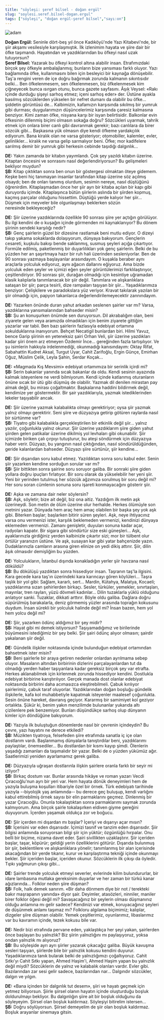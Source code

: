 ```yaml
---
title: "söyleşi: şeref bilsel - doğan ergül"
slug: "soylesi.seref.bilsel-dogan.ergul"
tags: ["söyleşi", "doğan ergül-şeref bilsel","sayı:on"]
---
```




![adam](/img/10_10.jpg)


**Doğan Ergül:** Seninle dört-beş yıl önce Kadıköyü'nde Yazı Kitabevi'nde, bir
şiir akşamı vesilesiyle karşılaşmıştık. İlk izlenimim hayata ve şiire
dair bir öfke taşımandı. Hayatından ve yazdıklarından bu öfkeyi nasıl
uzak tutuyorsun?\
**Şeref Bilsel:** Yazarak bu öfkeyi kontrol altına alabilir insan.
Etrafımızdaki birçok şey öfkeyle ambalajlanmış; bunların bize yansıması
farklı oluyor. Yazı bağlamında öfke, kullanmasını bilen için besleyici
bir kaynağa dönüşebilir. Taş'a rengini veren de içe doğru bağırmak
zorunda kalmanın sıkıntısıdır belki... Ben öfkelenmesem, sen
öfkelenmesen, biz öfkelenmesek kim çiğneyecek bunca ısırgan otunu, bunca
gazete sayfasını. Âşık Veysel: «Rakı içinde durduğu şişeyi sarhoş etmez;
içeni sarhoş eder» der. Üstüne ayakla basılmış sözcüklerden yükselen bir
nefret dumanı da olabilir bu öfke... şiddetin görüntüsü de...
Kalbimizin, kafamızın karşısında sıkılmış bir yumruk gibi durması;
duygularımızın düşüncelerimiz karşısında çaresiz kalmasına benziyor.
Kimi zaman öfke, nisyana karşı bir isyan belirtisidir. Balkonlar evin
öfkesinin dillenmiş biçimi olmasın sokağa doğru? Sözcükleri uyarmak,
tahrik etmek için onlara birer canlı gibi davranmak gerekir; bazı
canlılara da birer sözcük gibi... Başkasına yük olmasın diye kendi
öfkeme yardakçılık ediyorum. Bana kiralık olan ne varsa gösteriyor;
otomobiller, kalemler, evler, gelinlikler... kiralık ne varsa gelip
sarmalıyor beni. Öfke; mor kadifelere sarılmış demir bir yumruk gibi
herkesin cebinde taşıdığı dalgınlık...

**DE:** Yakın zamanda bir kitabın yayımlandı. Çok şey yazıldı
kitabın üzerine. Kitaptan öncesini ve sonrasını nasıl
değerlendiriyorsun? Bu gelişmeleri bekliyor muydun?\
**ŞB:** Kitap çıktıktan sonra ben onun bir göstergesi olmaktan
öteye gidemem. Keşke beni hiç tanımayan insanlar tarafından kitap
üzerine söz açılmış olsaydı; ben de onları tanımış olurdum, sesimin
nereye, nasıl düştüğünü öğrenirdim. Kitaplaşmadan önce her şiir ayrı bir
kitaba açılan bir kapı gibi duruyordu içimde. Kitaplaşınca bütün
şiirlerin aslında bir şiirden kopmuş, kaçmış parçalar olduğunu
hissettim. Düştüğü yerde kalıyor her şiir... Düşmek için meyveler bile
olgunlaşmayı beklerken sözün neresinde bekleyeceğiz?

**DE:** Şiir üzerine yazdıklarında özellikle 90 sonrası şiire
yer açtığın görülüyor. Bu ilgi kendini de o kuşağın içinde görmenden mi
kaynaklanıyor? Bu dönem şiirinin sendeki karşılığı nedir?\
**ŞB:** Genç şairlerin güzel bir dizesine rastlamak beni mutlu
ediyor. O dizeyi takıp yakama sokaklarda dolaşıyorum, dünyaya bakıyorum.
Gençlerin cesareti, kuşkulu bakışı bende saklanmış, susmuş şeyleri açığa
çıkartıyor. Formüle edilmiş, paketlenmiş bir duyarlılıkları yok genç
şairlerin. Belki de bu yüzden her an şaşırtmaya hazır bir ruh hali
üzerinden sesleniyorlar. Ben de 90 sonrası yazmaya başlayanlar
arasındayım. O kuşakla beraber aynı araçlarla yolculuk ediyoruz, aynı
ağacın dallarını eğiyoruz. Ama bizde yolculuk eden şeyler ve içimizi
eğen şeyler görüntülerimizi farklılaştırıyor, çeşitlendiriyor. 90
sonrası şiir, durağan olmadığı için kesintiye uğramadan klasik
kalıplarla tanımlanacak bir şiir değil. Tanımlara ve alışkanlıklara
sataşan bir şiir; parça tesirli, dize rampaları taşıyan bir şiir...
Yaşadıklarımıza benziyor: Çelişkilere ve paradokslara yüz veriyor.
Kravat takılarak yazılan bir şiir olmadığı için, papyon takanlarca
değerlendirilemeyecektir zannındayım.

**DE:** Yazarken önünde duran yahut arkadan seslenen şairler
var mı? Varsa, yazdıklarına yansımalarından bahseder misin?\
**ŞB:** Şu an konuşurken önümde sen duruyorsun. Dil akrabalığım
olan, beni ziyarete gelen veya aramızda olmadıkları için benim ziyarete
gittiğim yazarlar var tabii. Ben bazı şairlerin fazlasıyla edebiyat
ortamına sokulduklarına inanıyorum. Behçet Necatigil bunlardan biri.
Hilmi Yavuz, bence Garip şiirinin en yeteneksiz şairi Orhan Veli, şiir
üzerine yazdıkları kadar şiiri önem arz etmeyen Özdemir İnce...
gereğinden fazla tartışılıyor. Ve şu isimlerin hakkıyla irdelenmediği,
okunmadığı kanısındayım: Oktay Rifat, Sabahattin Kudret Aksal, Turgut
Uyar, Cahit Zarifoğlu, Ergin Günçe, Emirhan Oğuz, Müslim Çelik, Leyla
Şahin, Serdar Koçak...

**DE:** «Magmada Kış Mevsimi» edebiyat ortamımıza bir serinlik
içirdi mi?\
**ŞB:** Serin bakanlar yanında sıcak bakanlar da oldu. Kendi
sesinin ayazında kalmak isteyenlere ne verdi bilmiyorum. Kendi içinde
katlanmış oturanların önüne sıcak bir ütü gibi düşmüş de olabilir.
Yazmak dil denilen mirastan pay almak değil, bu mirası çoğaltmaktır.
Başkalarına haddini bildirmek değil, kendimize yer göstermektir. Bir
şair yazdıklarıyla, yazmak istediklerinden lekeler taşıyabilir ancak.

**DE:** Şiir üzerine yazmak kalabalıkta olmayı gerektiriyor;
oysa şiir yazmak yalnız olmayı gerektirir. Seni şiire ve düzyazıya
getirip götüren raylarda nasıl bir sürtünme var?\
**ŞB:** Tiyatro gibi kalabalıkla gerçekleştirilen bir etkinlik
değil şiir... yalnız yazılır, çoğunlukla yalnız okunur. Şiir üzerine
yazdıklarım şiire giden yahut şiirden gelen patikalar üzerine dikilmiş
yol levhaları gibi okunabilir. Şiir içimizde biriken çalı çırpıyı
tutuşturur, bu ateşi söndürmek için düzyazıya haber verir. Düzyazı, bu
yangının nasıl çıktığından, nasıl söndürüldüğünden, geride kalanlardan
bahseder. Düzyazı şiire sürtünür, şiir kendine...

**DE:**
Şiir dışarıdan soru kabul etmez. Yazıldıktan sonra soru kabul eder.
Senin şiir yazarken kendine sorduğun sorular var mı?\
**ŞB:** Şiir bittikten sonra şairine soru soruyor galiba. Bir
sonraki şiire giden yollara doğru ipuçları fırlatıyor. Bir soru olarak
da yükselebilir her yeni şiir. Yeni bir yerinden tutulmuş her sözcük
ağzımıza sorulmuş bir soru değil mi? Her soru soran cümlenin sonuna soru
işareti konmayacağını gösterir şiir.

**DE:** Aşka ve zamana dair neler söylersin?\
**ŞB:** Aşk, söyletir; bize ait değil, biz ona aitiz. Yazdığım
ilk metin aşk üzerineydi. Son metin de ölüm üzerine olur herhalde.
Herkes ölümüyle son metnini yazar. Dünyada hem araç hem amaç olabilen
bir başka şey yok aşk gibi. Biterken başlar; başlarken bitirir süren
şeyleri. Aşk, neye ihtiyacınız varsa onu vermenizi ister, karşılık
beklemeden vermenizi, kendinizi dünyaya eklemeden vermenizi. Zamanı
genişletir, duyuları sonuna kadar açar, radyoları kapatır. Bir sigara
gibi söndürtür size eski güneşleri... Aşk, ayaklarınızla girdiğiniz
yerden kalbinizle çıkartır sizi; mor bir tülbent olur örtülür yaranızın
üstüne. Ve aşk, susayan kar gibi yatar bahçenizde yazın. Dudaklarınızla
camların arasına giren elinize on yedi dikiş attırır. Şiir, dilin âşık
olmasıdır demişliğim bu yüzden.

**DE:** Yolculukların, İstanbul dışında konakladığın yerler
şiir havzana nasıl döküldü?\
**ŞB:** Bu dökülüşü yazdıktan sonra hissediyor insan. Taşranın
taş'la ilgisini. Kara gecede kara taş'ın üzerindeki kara karıncayı gören
köylüleri... Taşra taşlık bir yol gibi: Sağlam, kararlı, sert... Mardin,
Kütahya, Malatya, Kocaeli; yazdıklarıma sızan şehirlerden birkaçı.
Sesler, türküler, yemekler, sınırtaşları, mayınlar, tren rayları, yüzü
dövmeli kadınlar... Dilin tuzaklarla yüklü olduğunu anlatıyor sanki.
Tuzaklar, dikkati arttırır. Böyle oldu galiba. Dağlara doğru süpürülmüş
barakalarla, deniz görmemiş yüzler arasında toprağın kokusunu duydum.
İnsan sürekli bir yolculuk halinde değil mi? İnsan bazen, hem yol hem
yolcu değil mi?

**DE:** Şiir, yazarken ödünç aldığımız bir şey midir?\
**ŞB:** Hayat gibi mi demek istiyorsun? Taşıyamadığımız ve
birilerinde büyümesini istediğimiz bir şey belki. Şiir şairi ödünç
alıyor olmasın; şairdir yakalanan şiir değil.

**DE:** Gündelik ilişkiler noktasında içinde bulunduğun
edebiyat ortamından bahsetmek ister misin?\
**ŞB:** Beni şairlerle bir araya getiren nedenler onlardan
ayrılmama sebep oluyor. Masaların altından birbirinin dizlerini
parçalayanlardan tut da olmadığı yerden haber taşıyanlara kadar gereksiz
birçok şey var etrafta. Herkes aklanabilmek için kirlenmek zorunda
hissediyor kendini. Dostlukla edebiyat birbirine karıştırılıyor. Gerçek
manada dost olanlar edebiyat noktasında birbirini daha acımasızca
eleştirebilmeli. Çabuk kırılıyor şairlerimiz, çabuk taraf oluyorlar.
Yazdıklarından doğan boşluğu gündelik ilişkilerle, kafa kol muhabbetiyle
kapatmak isteyenler maalesef çoğunlukta. Sesin önüne hareket, davranış
geçiyor. Kararmış bir samimiyet kol geziyor ortalıkta. Şükür ki, benim
yakın menzilimde bulunanlar yukarıda altı çizilenlere pek benzemiyor.
Bunları düşündükçe sarhoş olup dünyanın kimler için döndüğüne bakıyorum.

**DE:** Yazıyla ilk buluştuğun dönemlerde nasıl bir çevrenin
içindeydin? Bu çevre, yazı hayatını ne derece etkiledi?\
**ŞB:** Müzikten tiyatroya, felsefeden şiire etrafımda sanatla
iç içe olan dostlarım vardı. Başlanmamış dünyalarla tanıştırdılar beni,
yazdıklarımı paylaştılar, önemsediler... Bu dostlardan bir kısmı kayıp
şimdi. Ölenlerin yaşadığı zamanları da taşımalıdır bir yazar. Belki de o
yüzden yükümüz ağır. Saatlerimizi yeniden ayarlamamız gerek galiba.

**DE:** Düzyazıyla uğraşan dostlarınla ilişkin şairlere oranla
farklı bir seyir mi izliyor?\
**ŞB:** Birkaç dostum var. Bunlar arasında hikâye ve roman
yazarı Vecdi Çıracıoğlu'nun ayrı bir yeri var. Hem hayata dönük
deneyimleri hem de yazıyla buluşma koşulları itibariyle özel bir örnek.
Türk edebiyatı tarihinde yazıyla --biyolojik yaş anlamında-- bu derece
geç buluşup, kendi varlığını kabul ettirebilmiş örnek sayısı bir elin
parmaklarını geçmez. Dinlenmiş bir yazar Çıracıoğlu. Onunla
tokalaştıktan sonra parmaklarımı saymak zorunda kalmıyorum. Ama birçok
şairle tokalaşırken eldiven giyme gereğini duyuyorum. İçerden yaşamak
oldukça zor ve boğucu.

**DE:** Şiir içerden mi dışardan mı başlar? İçeriyi ve dışarıyı
açar mısın?\
**ŞB:** İçerisini var eden dışarısıdır. İçimizi tasnif ve
tanzim eden dışarısıdır. Şiir bilgisi anlamında soruyorsan bilgi şiir
için yüktür; özgünlüğü hırpalar. Onu belli bir biçime, nizama davet
eder. Şairi sivillikten uzaklaştırır. Şiir içeriden başlar, taşar,
köpürür; geldiği yerin özelliklerini götürür. Dışarıda bulunmuş bir
şiir, beklentilere ve alışkanlıklara yönelir; tanımlanmış bir alan
içerisinde akacağından bir yerde tıkanır, kurur ve karşılaştırma tekniği
içinde okunmayı bekler. Şiir içeriden başlar, içeriden okunur.
Sözcüklerin ilk çıkışı da öyledir. Tıpkı yağmurun çıkışı gibi...

**DE:** Şairler trende yolculuk etmeyi severler, evlerinde
kilim bulundururlar, bir idare lambasına mutlaka gereksinim duyarlar ve
her zaman bir türkü kanar ağızlarında... Folklor neden şiire düşman?\
**ŞB:** Folk, halk demek sanırım. «Bir daha dönmem diye bir not
/ terekteki bakır maşrapanın yanında» diyor şair. Deyimler, atasözleri,
ninniler, maniler birer folklor öğesi değil mi? Savaşacağınız bir
şeylerin olması düşmanınız olduğu anlamına mı gelir sadece? Kendinizi
var etmek, koruyacağınız şeyleri de düşünmek anlamı taşımaz mı? Folkloru
algılama biçimimiz; kalıplar, dizgeler şiire düşman olabilir. Yemek
çeşitlerimiz, oyunlarımız, libaslarımız var bu kavramın içinde, tezek
kokusu bile var.

**DE:** Nedir bizi etrafında pervane eden, yaklaştıkça her şeyi
yakan, şairlerden önce başlayan bu yalnızlık? Biz şiirin yalnızlığını mı
paylaşıyoruz, yoksa ondan yalnızlık mı alıyoruz?\
**ŞB:** Bu söyleşide ayrı ayrı şiirler yazarak çıkacağız
galiba. Büyük kavuşma sesleri taşıyan, şiirlerde bile bir yalnızlık
kokusu kendini duyurur. Yaşadıklarımıza tanık bularak belki de
yalnızlığımızı çoğaltıyoruz. Cahit Sıtkı'yı Cahit Sıtkı yapan, Ahmed
Haşim'i, Ahmed Haşim yapan bu yalnızlık değil miydi? Sözcüklerin de
yalnız ve kalabalık olanları vardır. Evler gibi. Bazılarından zar sesi
gelir sadece, bazılarından nar... Dalgındır sözcükler, dalgın ve yılgın.

**DE:** «Bana içinden bir dalgınlık tut desem», şiiri ve hayatı
geçmek için yetmez biliyorsun. Şiirle şiirsel olanın hayatın içinde
oluşturduğu boşluk doldurulmayı bekliyor. Bu dalgınlığın şiire ait bir
boşluk olduğunu da söyleyeyim. Şiirsel olan boşluk kaldırmaz. Söyleşiyi
bitirelim istersen...\
**ŞB:** Doğru söylüyorsun. Şiirsel demeyelim de şiir olan
boşluk kaldırmaz. Boşluk arayanlar sinemaya gitsin.
